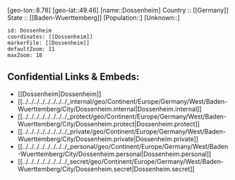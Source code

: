 ﻿---
location: [49.46,8.78] 
mapzoom: [7,12] 
mapmarker: city 
type: City
tags:
- geo/City


SpocWebEntityId: 29857
isDeleted: false
confidential: public

---
[geo-lon::8.78] 
[geo-lat::49.46] 
[name::Dossenheim] 
Country :: [[Germany]]  
State :: [[Baden-Wuerttemberg]] 
[Population::] 
[Unknown::] 


```leaflet
id: Dossenheim
coordinates: [[Dossenheim]] 
markerFile: [[Dossenheim]] 
defaultZoom: 11 
maxZoom: 18
```


## Confidential Links & Embeds: 
- [[Dossenheim|Dossenheim]]  
- [[../../../../../../../../_internal/geo/Continent/Europe/Germany/West/Baden-Wuerttemberg/City/Dossenheim.internal|Dossenheim.internal]] 
- [[../../../../../../../../_protect/geo/Continent/Europe/Germany/West/Baden-Wuerttemberg/City/Dossenheim.protect|Dossenheim.protect]] 
- [[../../../../../../../../_private/geo/Continent/Europe/Germany/West/Baden-Wuerttemberg/City/Dossenheim.private|Dossenheim.private]] 
- [[../../../../../../../../_personal/geo/Continent/Europe/Germany/West/Baden-Wuerttemberg/City/Dossenheim.personal|Dossenheim.personal]] 
- [[../../../../../../../../_secret/geo/Continent/Europe/Germany/West/Baden-Wuerttemberg/City/Dossenheim.secret|Dossenheim.secret]] 
